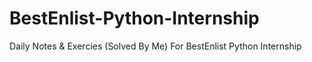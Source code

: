 # BestEnlist-Python-Internship
Daily Notes &amp; Exercies (Solved By Me) For BestEnlist Python Internship
